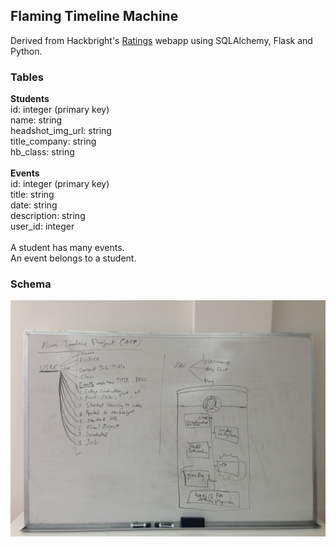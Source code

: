 <h2>Flaming Timeline Machine</h2>
Derived from Hackbright's <a href="http://chriszf.github.io/ratings/">Ratings</a> webapp using SQLAlchemy, Flask and Python.<br />

<h3>Tables</h3>
<strong>Students</strong><br />
id: integer (primary key)<br />
name: string<br />
headshot_img_url: string<br />
title_company: string<br />
hb_class: string<br />
<br />
<strong>Events</strong><br />
id: integer (primary key)<br />
title: string<br />
date: string<br />
description: string<br />
user_id: integer<br />
<br />
A student has many events.<br />
An event belongs to a student.<br />
<h3>Schema</h3>
<img src="schema_whiteboard.jpg">
